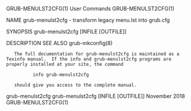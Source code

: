 GRUB-MENULST2CFG(1)                                                                   User Commands                                                                   GRUB-MENULST2CFG(1)

NAME
       grub-menulst2cfg - transform legacy menu.lst into grub.cfg

SYNOPSIS
       grub-menulst2cfg [INFILE [OUTFILE]]

DESCRIPTION
SEE ALSO
       grub-mkconfig(8)

       The full documentation for grub-menulst2cfg is maintained as a Texinfo manual.  If the info and grub-menulst2cfg programs are properly installed at your site, the command

              info grub-menulst2cfg

       should give you access to the complete manual.

grub-menulst2cfg grub-menulst2cfg [INFILE [OUTFILE]]                                  November 2018                                                                   GRUB-MENULST2CFG(1)
